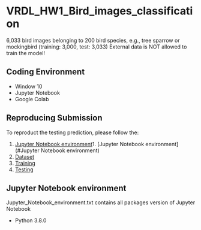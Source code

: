 # VRDL_HW1_Bird_images_classification
6,033 bird images belonging to 200 bird species, e.g., tree sparrow or mockingbird (training: 3,000, test: 3,033)
External data is NOT allowed to train the model!

## Coding Environment
- Window 10
- Jupyter Notebook
- Google Colab

## Reproducing Submission
To reproduct the testing prediction, please follow the:
1. [Jupyter Notebook environment](#installation)1. [Jupyter Notebook environment](#Jupyter Notebook environment)
2. [Dataset](#dataset-preparation)
3. [Training](#training)
4. [Testing](#testing)

## Jupyter Notebook environment
Jupyter_Notebook_environment.txt contains all packages version of Jupyter Notebook
- Python 3.8.0
